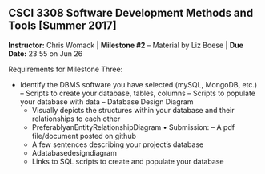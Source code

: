 ## CSCI 3308 Software Development Methods and Tools [Summer 2017]

**Instructor:** Chris Womack | **Milestone #2** – Material by Liz Boese | **Due Date:** 23:55 on Jun 26

Requirements for Milestone Three:
- Identify the DBMS software you have selected (mySQL, MongoDB, etc.)
– Scripts to create your database, tables, columns
– Scripts to populate your database with data
– Database Design Diagram
   - Visually depicts the structures within your database and their relationships to each other
   - PreferablyanEntityRelationshipDiagram • Submission:
– A pdf file/document posted on github
   - A few sentences describing your project’s database
   - Adatabasedesigndiagram
   - Links to SQL scripts to create and populate your database
